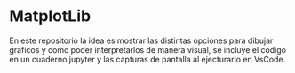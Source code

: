 # MatplotLib

En este repositorio la idea es mostrar las distintas opciones para dibujar graficos y como poder interpretarlos de manera visual, se incluye el codigo en un cuaderno jupyter y las capturas de pantalla al ejecturarlo en VsCode. 
